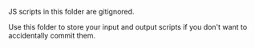 JS scripts in this folder are gitignored.

Use this folder to store your input and output scripts
if you don't want to accidentally commit them.
